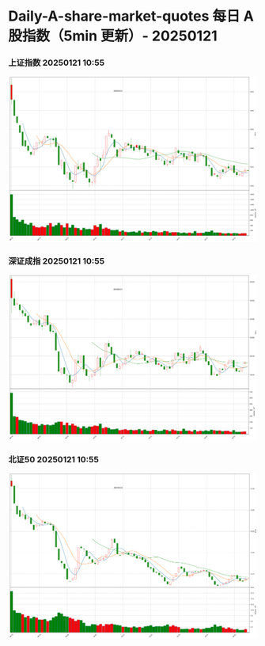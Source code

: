 
# Daily-A-share-market-quotes 每日 A 股指数（5min 更新）- 20250121

### 上证指数 20250121 10:55
![](./fig/2025/1/20250121-sh000001.png)

### 深证成指 20250121 10:55
![](./fig/2025/1/20250121-sz399001.png)

### 北证50 20250121 10:55
![](./fig/2025/1/20250121-bj899050.png)
